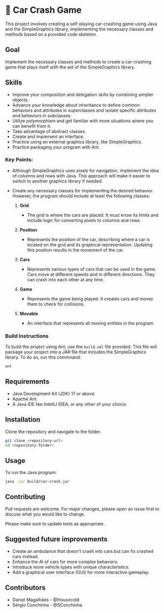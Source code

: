 # 🚗 Car Crash Game

This project involves creating a self-playing car-crashing game using Java and the SimpleGraphics library, implementing the necessary classes and methods based on a provided code skeleton.

## Goal

Implement the necessary classes and methods to create a car-crashing game that plays itself with the aid of the SimpleGraphics library.

## Skills

- Improve your composition and delegation skills by combining simpler objects.
- Advance your knowledge about inheritance to define common behaviors and attributes in superclasses and isolate specific attributes and behaviors in subclasses.
- Utilize polymorphism and get familiar with more situations where you can benefit from it.
- Take advantage of abstract classes.
- Create and implement an interface.
- Practice using an external graphics library, like SimpleGraphics.
- Practice packaging your program with Ant.

### Key Points:

- Although SimpleGraphics uses pixels for navigation, implement the idea of columns and rows with Java. This approach will make it easier to switch to another graphics library if needed.
- Create any necessary classes for implementing the desired behavior. However, the program should include at least the following classes:

  1. **Grid**
     - The grid is where the cars are placed. It must know its limits and include logic for converting pixels to columns and rows.
  
  2. **Position**
     - Represents the position of the car, describing where a car is located on the grid and its graphical representation. Updating this position results in the movement of the car.

  3. **Cars**
     - Represents various types of cars that can be used in the game. Cars move at different speeds and in different directions. They can crash into each other at any time.

  4. **Game**
     - Represents the game being played. It creates cars and moves them to check for collisions.

  5. **Movable**
     - An interface that represents all moving entities in the program.

### Build Instructions

To build the project using Ant, use the `build.xml` file provided. This file will package your project into a JAR file that includes the SimpleGraphics library. To do so, run this commnand:

```bash
ant
```

## Requirements

- Java Development Kit (JDK) 17 or above.
- Apache Ant.
- A Java IDE like IntelliJ IDEA, or any other of your choice.

## Installation

Clone the repository and navigate to the folder.

```bash
git clone <repository-url>
cd <repository-folder>
```

## Usage

To run the Java program:

```bash
java -jar build/car-crash.jar
```

## Contributing

Pull requests are welcome. For major changes, please open an issue first to discuss what you would like to change.

Please make sure to update tests as appropriate.

## Suggested future improvements

- Create an ambulance that doesn’t crash into cars but can fix crashed cars instead.
- Enhance the AI of cars for more complex behaviors.
- Introduce more vehicle types with unique characteristics.
- Add a graphical user interface (GUI) for more interactive gameplay.

## Contributors

-  Daniel Magalhães - @Housecold
-  Sérgio Conchinha - @SConchinha
